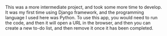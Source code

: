 This was a more intermediate project, and took some more time to develop. It was my first time using Django framework, and the programming language I used here was Python. To use this app, you would need to run the code, and then it will open a URL in the browser, and then you can create a new to-do list, and then remove it once it has been completed.

